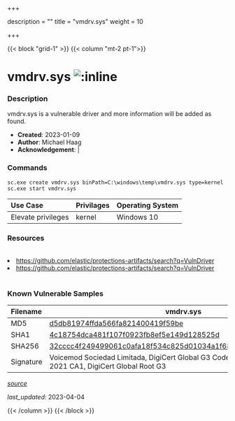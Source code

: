 +++

description = ""
title = "vmdrv.sys"
weight = 10

+++


{{< block "grid-1" >}}
{{< column "mt-2 pt-1">}}


# vmdrv.sys ![:inline](/images/twitter_verified.png) 


### Description

vmdrv.sys is a vulnerable driver and more information will be added as found.

- **Created**: 2023-01-09
- **Author**: Michael Haag
- **Acknowledgement**:  | [](https://twitter.com/)

### Commands

```
sc.exe create vmdrv.sys binPath=C:\windows\temp\vmdrv.sys type=kernel
sc.exe start vmdrv.sys
```

| Use Case | Privilages | Operating System | 
|:---- | ---- | ---- |
| Elevate privileges | kernel | Windows 10 |

### Resources
<br>
<li><a href=" https://github.com/elastic/protections-artifacts/search?q=VulnDriver"> https://github.com/elastic/protections-artifacts/search?q=VulnDriver</a></li>
<li><a href="https://github.com/elastic/protections-artifacts/search?q=VulnDriver">https://github.com/elastic/protections-artifacts/search?q=VulnDriver</a></li>
<br>

### Known Vulnerable Samples

| Filename | vmdrv.sys |
|:---- | ---- | 
| MD5 | <a href="https://www.virustotal.com/gui/file/d5db81974ffda566fa821400419f59be">d5db81974ffda566fa821400419f59be</a> |
| SHA1 | <a href="https://www.virustotal.com/gui/file/4c18754dca481f107f0923fb8ef5e149d128525d">4c18754dca481f107f0923fb8ef5e149d128525d</a> |
| SHA256 | <a href="https://www.virustotal.com/gui/file/32cccc4f249499061c0afa18f534c825d01034a1f6815f5506bf4c4ff55d1351">32cccc4f249499061c0afa18f534c825d01034a1f6815f5506bf4c4ff55d1351</a> |
| Signature | Voicemod Sociedad Limitada, DigiCert Global G3 Code Signing ECC SHA384 2021 CA1, DigiCert Global Root G3   |


[*source*](https://github.com/magicsword-io/LOLDrivers/tree/main/yaml/vmdrv.sys.yml)

*last_updated:* 2023-04-04








{{< /column >}}
{{< /block >}}

